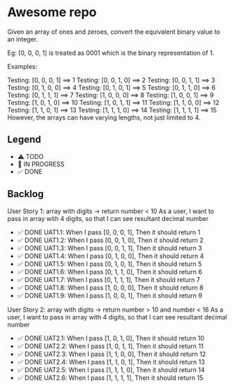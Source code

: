 # Awesome repo

Given an array of ones and zeroes, convert the equivalent binary value to an integer.

Eg: [0, 0, 0, 1] is treated as 0001 which is the binary representation of 1.

Examples:

Testing: [0, 0, 0, 1] ==> 1
Testing: [0, 0, 1, 0] ==> 2
Testing: [0, 0, 1, 1] ==> 3
Testing: [0, 1, 0, 0] ==> 4
Testing: [0, 1, 0, 1] ==> 5
Testing: [0, 1, 1, 0] ==> 6
Testing: [0, 1, 1, 1] ==> 7
Testing: [1, 0, 0, 0] ==> 8
Testing: [1, 0, 0, 1] ==> 9
Testing: [1, 0, 1, 0] ==> 10
Testing: [1, 0, 1, 1] ==> 11
Testing: [1, 1, 0, 0] ==> 12
Testing: [1, 1, 0, 1] ==> 13
Testing: [1, 1, 1, 0] ==> 14
Testing: [1, 1, 1, 1] ==> 15
However, the arrays can have varying lengths, not just limited to 4.

## Legend
- ⚠ TODO
- 🚧 IN PROGRESS
- ✅ DONE

## Backlog

User Story 1: array with digits -> return number < 10
As a user, I want to pass in array with 4 digits, so that I can see resultant decimal number

- ✅ DONE UAT1.1: When I pass [0, 0, 0, 1], Then it should return 1
- ✅ DONE UAT1.2: When I pass [0, 0, 1, 0], Then it should return 2
- ✅ DONE UAT1.3: When I pass [0, 0, 1, 1], Then it should return 3
- ✅ DONE UAT1.4: When I pass [0, 1, 0, 0], Then it should return 4
- ✅ DONE UAT1.5: When I pass [0, 1, 0, 1], Then it should return 5
- ✅ DONE UAT1.6: When I pass [0, 1, 1, 0], Then it should return 6
- ✅ DONE UAT1.7: When I pass [0, 1, 1, 1], Then it should return 7
- ✅ DONE UAT1.8: When I pass [1, 0, 0, 0], Then it should return 8
- ✅ DONE UAT1.9: When I pass [1, 0, 0, 1], Then it should return 9

User Story 2: array with digits -> return number > 10 and number < 16 
As a user, I want to pass in array with 4 digits, so that I can see resultant decimal number
- ✅ DONE UAT2.1: When I pass [1, 0, 1, 0], Then it should return 10
- ✅ DONE UAT2.2: When I pass [1, 0, 1, 1], Then it should return 11
- ✅ DONE UAT2.3: When I pass [1, 1, 0, 0], Then it should return 12
- ✅ DONE UAT2.4: When I pass [1, 1, 0, 1], Then it should return 13
- ✅ DONE UAT2.5: When I pass [1, 1, 1, 0], Then it should return 14
- ✅ DONE UAT2.6: When I pass [1, 1, 1, 1], Then it should return 15